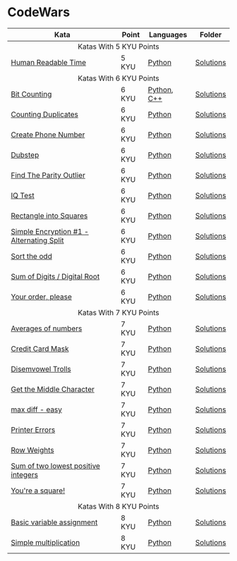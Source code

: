 # CodeWars

<table>
    <thead>
        <th>Kata</th>
        <th>Point</th>
        <th>Languages</th>
        <th>Folder</th>
    </thead>
    <tbody>
        <tr>
            <td colspan=4 style="text-align: center;">Katas With 5 KYU Points</td>
        </tr>
        <tr>
            <td>
                <a href="https://www.codewars.com/kata/52685f7382004e774f0001f7">Human Readable Time</a>
            </td>
            <td>
                5 KYU
            </td>
            <td>
                <a href="5 KYU/Human Readable Time/Solution.py">Python</a>
            </td>
            <td>
                <a href="5 KYU/Human Readable Time">Solutions</a>
            </td>
        </tr>
        <tr>
            <td colspan=4 style="text-align: center;">Katas With 6 KYU Points</td>
        </tr>
        <tr>
            <td>
                <a href="https://www.codewars.com/kata/526571aae218b8ee490006f4">Bit Counting</a>
            </td>
            <td>
                6 KYU
            </td>
            <td>
                <a href="6 KYU/Bit Counting/Solution.py">Python</a>, <a href="6 KYU/Bit Counting/Solution.cpp">C++</a>
            </td>
            <td>
                <a href="6 KYU/Bit Counting">Solutions</a>
            </td>
        </tr>
        <tr>
            <td>
                <a href="https://www.codewars.com/kata/54bf1c2cd5b56cc47f0007a1">Counting Duplicates</a>
            </td>
            <td>
                6 KYU
            </td>
            <td>
                <a href="6 KYU/Counting Duplicates/Solution.py">Python</a>
            </td>
            <td>
                <a href="6 KYU/Counting Duplicates">Solutions</a>
            </td>
        </tr>
        <tr>
            <td>
                <a href="https://www.codewars.com/kata/525f50e3b73515a6db000b83">Create Phone Number</a>
            </td>
            <td>
                6 KYU
            </td>
            <td>
                <a href="6 KYU/Create Phone Number/Solution.py">Python</a>
            </td>
            <td>
                <a href="6 KYU/Create Phone Number">Solutions</a>
            </td>
        </tr>
        <tr>
            <td>
                <a href="https://www.codewars.com/kata/551dc350bf4e526099000ae5">Dubstep</a>
            </td>
            <td>
                6 KYU
            </td>
            <td>
                <a href="6 KYU/Dubstep/Solution.py">Python</a>
            </td>
            <td>
                <a href="6 KYU/Dubstep">Solutions</a>
            </td>
        </tr>
        <tr>
            <td>
                <a href="https://www.codewars.com/kata/5526fc09a1bbd946250002dc">Find The Parity Outlier</a>
            </td>
            <td>
                6 KYU
            </td>
            <td>
                <a href="6 KYU/Find The Parity Outlier/Solution.py">Python</a>
            </td>
            <td>
                <a href="6 KYU/Find The Parity Outlier">Solutions</a>
            </td>
        </tr>
        <tr>
            <td>
                <a href="https://www.codewars.com/kata/552c028c030765286c00007d">IQ Test</a>
            </td>
            <td>
                6 KYU
            </td>
            <td>
                <a href="6 KYU/IQ Test/Solution.py">Python</a>
            </td>
            <td>
                <a href="6 KYU/IQ Test">Solutions</a>
            </td>
        </tr>
        <tr>
            <td>
                <a href="https://www.codewars.com/kata/55466989aeecab5aac00003e">Rectangle into Squares</a>
            </td>
            <td>
                6 KYU
            </td>
            <td>
                <a href="6 KYU/Rectangle into Squares/Solution.py">Python</a>
            </td>
            <td>
                <a href="6 KYU/Rectangle into Squares">Solutions</a>
            </td>
        </tr>
        <tr>
            <td>
                <a href="https://www.codewars.com/kata/57814d79a56c88e3e0000786">Simple Encryption #1 - Alternating Split</a>
            </td>
            <td>
                6 KYU
            </td>
            <td>
                <a href="6 KYU/Simple Encryption #1 - Alternating Split/Solution.py">Python</a>
            </td>
            <td>
                <a href="6 KYU/Simple Encryption #1 - Alternating Split">Solutions</a>
            </td>
        </tr>
        <tr>
            <td>
                <a href="https://www.codewars.com/kata/578aa45ee9fd15ff4600090d">Sort the odd</a>
            </td>
            <td>
                6 KYU
            </td>
            <td>
                <a href="6 KYU/Sort the odd/Solution.py">Python</a>
            </td>
            <td>
                <a href="6 KYU/Sort the odd">Solutions</a>
            </td>
        </tr>
        <tr>
            <td>
                <a href="https://www.codewars.com/kata/541c8630095125aba6000c00">Sum of Digits / Digital Root</a>
            </td>
            <td>
                6 KYU
            </td>
            <td>
                <a href="6 KYU/Sum of Digits - Digital Root/Solution.py">Python</a>
            </td>
            <td>
                <a href="6 KYU/Sum of Digits - Digital Root">Solutions</a>
            </td>
        </tr>
        <tr>
            <td>
                <a href="https://www.codewars.com/kata/55c45be3b2079eccff00010f">Your order, please</a>
            </td>
            <td>
                6 KYU
            </td>
            <td>
                <a href="6 KYU/Your order, please/Solution.py">Python</a>
            </td>
            <td>
                <a href="6 KYU/Your order, please">Solutions</a>
            </td>
        </tr>
        <tr>
            <td colspan=4 style="text-align: center;">Katas With 7 KYU Points</td>
        </tr>
        <tr>
            <td>
                <a href="https://www.codewars.com/kata/57d2807295497e652b000139">Averages of numbers</a>
            </td>
            <td>
                7 KYU
            </td>
            <td>
                <a href="7 KYU/Averages of numbers/Solution.py">Python</a>
            </td>
            <td>
                <a href="7 KYU/Averages of numbers">Solutions</a>
            </td>
        </tr>
        <tr>
            <td>
                <a href="https://www.codewars.com/kata/5412509bd436bd33920011bc">Credit Card Mask</a>
            </td>
            <td>
                7 KYU
            </td>
            <td>
                <a href="7 KYU/Credit Card Mask/Solution.py">Python</a>
            </td>
            <td>
                <a href="7 KYU/Credit Card Mask">Solutions</a>
            </td>
        </tr>
        <tr>
            <td>
                <a href="https://www.codewars.com/kata/52fba66badcd10859f00097e">Disemvowel Trolls</a>
            </td>
            <td>
                7 KYU
            </td>
            <td>
                <a href="7 KYU/Disemvowel Trolls/Solution.py">Python</a>
            </td>
            <td>
                <a href="7 KYU/Disemvowel Trolls">Solutions</a>
            </td>
        </tr>
        <tr>
            <td>
                <a href="https://www.codewars.com/kata/56747fd5cb988479af000028">Get the Middle Character</a>
            </td>
            <td>
                7 KYU
            </td>
            <td>
                <a href="7 KYU/Get the Middle Character/Solution.py">Python</a>
            </td>
            <td>
                <a href="7 KYU/Get the Middle Character">Solutions</a>
            </td>
        </tr>
        <tr>
            <td>
                <a href="https://www.codewars.com/kata/588a3c3ef0fbc9c8e1000095">max diff - easy</a>
            </td>
            <td>
                7 KYU
            </td>
            <td>
                <a href="7 KYU/max diff - easy/Solution.py">Python</a>
            </td>
            <td>
                <a href="7 KYU/max diff - easy">Solutions</a>
            </td>
        </tr>
        <tr>
            <td>
                <a href="https://www.codewars.com/kata/56541980fa08ab47a0000040">Printer Errors</a>
            </td>
            <td>
                7 KYU
            </td>
            <td>
                <a href="7 KYU/Printer Errors/Solution.py">Python</a>
            </td>
            <td>
                <a href="7 KYU/Printer Errors">Solutions</a>
            </td>
        </tr>
        <tr>
            <td>
                <a href="https://www.codewars.com/kata/5abd66a5ccfd1130b30000a9">Row Weights</a>
            </td>
            <td>
                7 KYU
            </td>
            <td>
                <a href="7 KYU/Row Weights/Solution.py">Python</a>
            </td>
            <td>
                <a href="7 KYU/Row Weights">Solutions</a>
            </td>
        </tr>
        <tr>
            <td>
                <a href="https://www.codewars.com/kata/558fc85d8fd1938afb000014">Sum of two lowest positive integers</a>
            </td>
            <td>
                7 KYU
            </td>
            <td>
                <a href="7 KYU/Sum of two lowest positive integers/Solution.py">Python</a>
            </td>
            <td>
                <a href="7 KYU/Sum of two lowest positive integers">Solutions</a>
            </td>
        </tr>
        <tr>
            <td>
                <a href="https://www.codewars.com/kata/54c27a33fb7da0db0100040e">You're a square!</a>
            </td>
            <td>
                7 KYU
            </td>
            <td>
                <a href="7 KYU/You're a square!/Solution.py">Python</a>
            </td>
            <td>
                <a href="7 KYU/You're a square!">Solutions</a>
            </td>
        </tr>
        <tr>
            <td colspan=4 style="text-align: center;">Katas With 8 KYU Points</td>
        </tr>
        <tr>
            <td>
                <a href="https://www.codewars.com/kata/50ee6b0bdeab583673000025">Basic variable assignment</a>
            </td>
            <td>
                8 KYU
            </td>
            <td>
                <a href="8 KYU/Basic variable assignment/Solution.py">Python</a>
            </td>
            <td>
                <a href="8 KYU/Basic variable assignment">Solutions</a>
            </td>
        </tr>
        <tr>
            <td>
                <a href="https://www.codewars.com/kata/583710ccaa6717322c000105">Simple multiplication</a>
            </td>
            <td>
                8 KYU
            </td>
            <td>
                <a href="8 KYU/Simple multiplication/Solution.py">Python</a>
            </td>
            <td>
                <a href="8 KYU/Simple multiplication">Solutions</a>
            </td>
        </tr>
    </tbody>
</table>